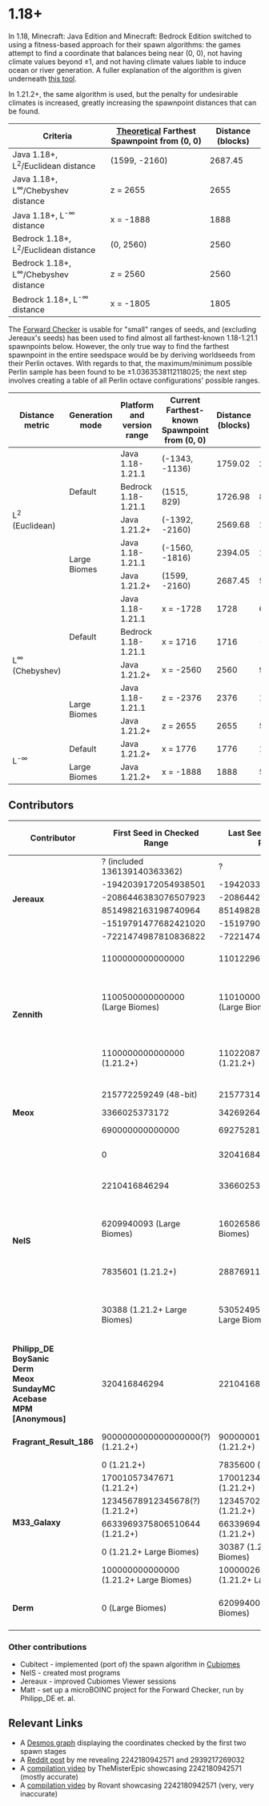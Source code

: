 # 1.18+

In 1.18, Minecraft: Java Edition and Minecraft: Bedrock Edition switched to using a fitness-based approach for their spawn algorithms: the games attempt to find a coordinate that balances being near (0, 0), not having climate values beyond &pm;1, and not having climate values liable to induce ocean or river generation. A fuller explanation of the algorithm is given underneath [this tool](https://nel-s.github.io/efc-calc/).

In 1.21.2+, the same algorithm is used, but the penalty for undesirable climates is increased, greatly increasing the spawnpoint distances that can be found.

| Criteria                                              | <ins>Theoretical</ins> Farthest Spawnpoint from (0, 0) | Distance (blocks) |
| ----------------------------------------------------- | ------------------------------------------------------ | ----------------- |
| Java 1.18+, L<sup>2</sup>/Euclidean distance          | (1599, -2160)                                          | 2687.45           |
| Java 1.18+, L<sup>&infin;</sup>/Chebyshev distance    | z = 2655                                               | 2655              |
| Java 1.18+, L<sup>-&infin;</sup> distance             | x = -1888                                              | 1888              |
| Bedrock 1.18+, L<sup>2</sup>/Euclidean distance       | (0, 2560)                                              | 2560              |
| Bedrock 1.18+, L<sup>&infin;</sup>/Chebyshev distance | z = 2560                                               | 2560              |
| Bedrock 1.18+, L<sup>-&infin;</sup> distance          | x = -1805                                              | 1805              |

The [Forward Checker](./Forward%20Checker/) is usable for "small" ranges of seeds, and (excluding Jereaux's seeds) has been used to find almost all farthest-known 1.18-1.21.1 spawnpoints below. However, the only true way to find the farthest spawnpoint in the entire seedspace would be by deriving worldseeds from their Perlin octaves. With regards to that, the maximum/minimum possible Perlin sample has been found to be &pm;1.0363538112118025; the next step involves creating a table of all Perlin octave configurations' possible ranges.

<table>
	<thead>
		<tr> <th>Distance metric</th> <th>Generation mode</th> <th>Platform and version range</th> <th>Current Farthest-known Spawnpoint from (0, 0)</th> <th>Distance (blocks)</th> <th>Seed</th> <th>Discoverer</th> </tr>
	</thead>
	<tbody>
		<tr> <td rowspan=5>L<sup>2</sup> (Euclidean)</td> <td rowspan=3>Default</td> <td>Java 1.18-1.21.1</td> <td>(-1343, -1136)</td> <td>1759.02</td> <td>2242180942571</td> <td>NelS</td> </tr>
		<tr>                                                                         <td>Bedrock 1.18-1.21.1</td> <td>(1515, 829)</td> <td>1726.98</td> <td>8514982786202962122</td> <td>Jereaux</td> </tr>
		<tr>                                                                         <td>Java 1.21.2+</td> <td>(-1392, -2160)</td> <td>2569.68</td> <td>1100809258860442</td> <td>Zennith</td> </tr>
		<tr>                                              <td rowspan=2>Large Biomes</td> <td>Java 1.18-1.21.1</td> <td>(-1560, -1816)</td> <td>2394.05</td> <td>1100968538880257</td> <td>Zennith</td> </tr>
		<tr>                                                                              <td>Java 1.21.2+</td> <td>(1599, -2160)</td> <td>2687.45</td> <td>530524958</td> <td>NelS</td> </tr>
		<tr> <td rowspan=5>L<sup>&infin;</sup> (Chebyshev)</td> <td rowspan=3>Default</td> <td>Java 1.18-1.21.1</td> <td>x = -1728</td> <td>1728</td> <td>690455132394644</td> <td>Meox</td> </tr>
		<tr>                                                                               <td>Bedrock 1.18-1.21.1</td> <td>x = 1716</td> <td>1716</td> <td>-1942038948813007687</td> <td>Jereaux</td> </tr>
		<tr>                                                                               <td>Java 1.21.2+</td> <td>x = -2560</td> <td>2560</td> <td>9000000126799615201</td> <td>Fragrant_Result_186</td> </tr>
		<tr>                                                     <td rowspan=2>Large Biomes</td> <td>Java 1.18-1.21.1</td> <td>z = -2376</td> <td>2376</td> <td>1100951982918886</td> <td>Zennith</td> </tr>
		<tr>                                                                                     <td>Java 1.21.2+</td> <td>z = 2655</td> <td>2655</td> <td>53854196</td> <td>NelS</td> </tr>
		<tr> <td rowspan=2>L<sup>-&infin;</sup></td> <td>Default</td> <td>Java 1.21.2+</td> <td>x = 1776</td> <td>1776</td> <td>1102208760935054</td> <td>Zennith</td> </tr>
		<tr>                                         <td>Large Biomes</td> <td>Java 1.21.2+</td> <td>x = -1888</td> <td>1888</td> <td>5631362</td> <td>NelS</td> </tr>
	</tbody>
</table>

## Contributors
<table>
	<thead>
		<tr> <th>Contributor</th> <th>First Seed in Checked Range</th> <th>Last Seed in Checked Range</th> <th>Total Seeds Checked</th> </tr>
	</thead>
	<tbody>
		<tr> <td rowspan=6><b>Jereaux</b></td> <td>? (included 136139140363362)</td> <td>?</td> <td rowspan=6>11.401 trillion (1.18-1.21.1 Default)</td> </tr>
		<tr>                                   <td>-1942039172054938501</td>         <td>-1942033628660909384</td>                                       </tr>
		<tr>                                   <td>-2086446383076507923</td>         <td>-2086442811344446008</td>                                       </tr>
		<tr>                                   <td>8514982163198740964</td>          <td>8514982827054712191</td>                                        </tr>
		<tr>                                   <td>-1519791477682421020</td>         <td>-1519790283805697334</td>                                       </tr>
		<tr>                                   <td>-7221474987810836822</td>         <td>-7221474578187462918</td>                                       </tr>
		<tr> <td rowspan=3><b>Zennith</b></td> <td>1100000000000000</td>                <td>1101229653433314</td> <td rowspan=3>1.229 trillion (1.18-1.21.1 Default)<br>500 billion (1.18-1.21.1 Large Biomes)<br>1.601 trillion (1.21.2+)</td> </tr>
		<tr>                                   <td>1100500000000000 (Large Biomes)</td> <td>1101000000000000 (Large Biomes)</td>                                                 </tr>
		<tr>                                   <td>1100000000000000 (1.21.2+)</td>      <td>1102208760935054 (1.21.2+)</td>                                                      </tr>
		<tr> <td rowspan=3><b>Meox</b></td> <td>215772259249 (48-bit)</td> <td>215773147572 (48-bit)</td> <td rowspan=3>2.871 trillion (1.18-1.21.1 Default)</td> </tr>
		<tr>                                <td>3366025373172</td>         <td>3426926457792</td>                                                                 </tr>
		<tr>                                <td>690000000000000</td>       <td>692752814164988</td>                                                               </tr>
		<tr> <td rowspan=5><b>NelS</b></td> <td>0</td>                            <td>320416846294</td> <td rowspan=5>1.476 trillion (1.18-1.21.1 Default)<br>154 billion (1.18-1.21.1 Large Biomes)<br>288 billion (1.21.2+ Default)<br>530 million (1.21.2+ Large Biomes)</td> </tr>
		<tr>                                <td>2210416846294</td>                <td>3366025373172</td>                                                                         </tr>
		<tr>                                <td>6209940093 (Large Biomes)</td>    <td>160265862227 (Large Biomes)</td>                                                           </tr>
		<tr>                                <td>7835601 (1.21.2+)</td>            <td>288769119726 (1.21.2+)</td>                                                                </tr>
		<tr>                                <td>30388 (1.21.2+ Large Biomes)</td> <td>530524958 (1.21.2+ Large Biomes)</td>                                                      </tr>
		<tr> <td><b>Philipp_DE<br />BoySanic<br />Derm<br />Meox<br />SundayMC<br />Acebase<br />MPM<br />[Anonymous]</b></td> <td>320416846294</td> <td>2210416846294</td> <td>1.89 trillion (1.18-1.21.1 Default)</td> </tr>
		<tr> <td><b>Fragrant_Result_186</b></td> <td>9000000000000000000(?) (1.21.2+)</td> <td>9000000126799615201 (1.21.2+)</td> <td>126 billion (1.21.2+)</td> </tr>
		<tr> <td rowspan=6><b>M33_Galaxy</b></td> <td>0 (1.21.2+)</td>                            <td>7835600 (1.21.2+)</td> <td rowspan=6>124 billion (1.21.2+ Default)<br>261 million (1.21.2+ Large Biomes)</td> </tr>
		<tr>                                      <td>17001057347671 (1.21.2+)</td>               <td>17001234463471 (1.21.2+)</td>                                              </tr>
		<tr>                                      <td>12345678912345678(?) (1.21.2+)</td>         <td>12345702767680896 (1.21.2+)</td>                                           </tr>
		<tr>                                      <td>6633969375806510644 (1.21.2+)</td>          <td>6633969475802190251 (1.21.2+)</td>                                         </tr>
		<tr>                                      <td>0 (1.21.2+ Large Biomes)</td>               <td>30387 (1.21.2+ Large Biomes)</td>                                          </tr>
		<tr>                                      <td>100000000000000 (1.21.2+ Large Biomes)</td> <td>100000261949436 (1.21.2+ Large Biomes)</td>                                </tr>
		<tr> <td><b>Derm</b></td> <td>0 (Large Biomes)</td> <td>6209940093 (Large Biomes)</td> <td>6.2 billion (Large Biomes)</td> </tr>
	</tbody>
</table>

### Other contributions
- Cubitect - implemented (port of) the spawn algorithm in [Cubiomes](https://github.com/Cubitect/cubiomes)
- NelS - created most programs
- Jereaux - improved Cubiomes Viewer sessions
- Matt - set up a microBOINC project for the Forward Checker, run by Philipp_DE et. al.

## Relevant Links
- A [Desmos graph](https://www.desmos.com/calculator/6jefxtspjo) displaying the coordinates checked by the first two spawn stages
- A [Reddit post](https://www.reddit.com/r/minecraftseeds/comments/13kc14n/a_435_million_block_mushroom_island_and_a_spawn/) by me revealing 2242180942571 and 2939217269032
- A [compilation video](https://www.youtube.com/watch?v=hvKbkyQuZF8&t=38) by TheMisterEpic showcasing 2242180942571 (mostly accurate)
- A [compilation video](https://www.youtube.com/watch?v=_gx-fPZdrb8&t=348) by Rovant showcasing 2242180942571 (very, very inaccurate)